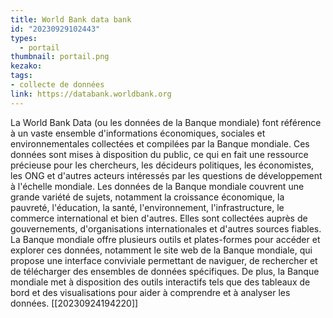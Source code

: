 ```yaml
---
title: World Bank data bank
id: "20230929102443"
types:
  - portail
thumbnail: portail.png
kezako:
tags:
- collecte de données
link: https://databank.worldbank.org
---
```



La World Bank Data (ou les données de la Banque mondiale) font référence à un vaste ensemble d'informations économiques, sociales et environnementales collectées et compilées par la Banque mondiale. Ces données sont mises à disposition du public, ce qui en fait une ressource précieuse pour les chercheurs, les décideurs politiques, les économistes, les ONG et d'autres acteurs intéressés par les questions de développement à l'échelle mondiale.
Les données de la Banque mondiale couvrent une grande variété de sujets, notamment la croissance économique, la pauvreté, l'éducation, la santé, l'environnement, l'infrastructure, le commerce international et bien d'autres. Elles sont collectées auprès de gouvernements, d'organisations internationales et d'autres sources fiables.
La Banque mondiale offre plusieurs outils et plates-formes pour accéder et explorer ces données, notamment le site web de la Banque mondiale, qui propose une interface conviviale permettant de naviguer, de rechercher et de télécharger des ensembles de données spécifiques. De plus, la Banque mondiale met à disposition des outils interactifs tels que des tableaux de bord et des visualisations pour aider à comprendre et à analyser les données.
    [[20230924194220]]

